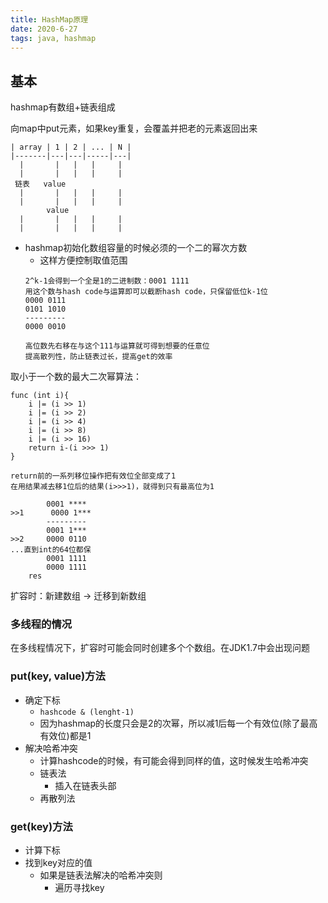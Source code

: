 ```yaml
---
title: HashMap原理
date: 2020-6-27
tags: java, hashmap
---
```


## 基本

hashmap有数组+链表组成

向map中put元素，如果key重复，会覆盖并把老的元素返回出来

```
| array | 1 | 2 | ... | N |
|-------|---|---|-----|---|
  |       |   |   |     |   
  |       |   |   |     |   
 链表   value
  |       |   |   |     |   
  |       |   |   |     |   
        value
  |       |   |   |     |   
  |       |   |   |     |   
```

- hashmap初始化数组容量的时候必须的一个二的幂次方数
    * 这样方便控制取值范围
    ``` 
    2^k-1会得到一个全是1的二进制数：0001 1111
    用这个数与hash code与运算即可以截断hash code，只保留低位k-1位
    0000 0111
    0101 1010
    ---------
    0000 0010
    
    高位数先右移在与这个111与运算就可得到想要的任意位
    提高散列性，防止链表过长，提高get的效率
    ```

取小于一个数的最大二次幂算法：

```
func (int i){
    i |= (i >> 1)
    i |= (i >> 2)
    i |= (i >> 4)
    i |= (i >> 8)
    i |= (i >> 16)
    return i-(i >>> 1)
}

return前的一系列移位操作把有效位全部变成了1
在用结果减去移1位后的结果(i>>>1)，就得到只有最高位为1

        0001 ****
>>1      0000 1***
        ---------
        0001 1***
>>2     0000 0110
...直到int的64位都保
        0001 1111
        0000 1111
    res
```

扩容时：新建数组 -> 迁移到新数组


### 多线程的情况

在多线程情况下，扩容时可能会同时创建多个个数组。在JDK1.7中会出现问题


### put(key, value)方法

- 确定下标
    * `hashcode & (lenght-1)`
    * 因为hashmap的长度只会是2的次幂，所以减1后每一个有效位(除了最高有效位)都是1
- 解决哈希冲突
    * 计算hashcode的时候，有可能会得到同样的值，这时候发生哈希冲突
    * 链表法
        + 插入在链表头部
    * 再散列法

### get(key)方法

- 计算下标
- 找到key对应的值
    * 如果是链表法解决的哈希冲突则
        + 遍历寻找key



